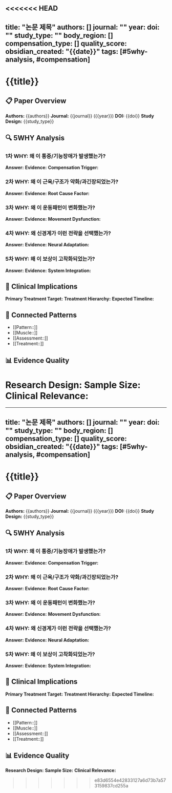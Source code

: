 <<<<<<< HEAD
---
title: "논문 제목"
authors: []
journal: ""
year:
doi: ""
study_type: ""
body_region: []
compensation_type: []
quality_score:
obsidian_created: "{{date}}"
tags: [#5why-analysis, #compensation]
---

# {{title}}

## 📋 Paper Overview
**Authors:** {{authors}}
**Journal:** {{journal}} ({{year}})
**DOI:** {{doi}}
**Study Design:** {{study_type}}

## 🔍 5WHY Analysis

### 1차 WHY: 왜 이 통증/기능장애가 발생했는가?
**Answer:**
**Evidence:**
**Compensation Trigger:**

### 2차 WHY: 왜 이 근육/구조가 약화/과긴장되었는가?
**Answer:**
**Evidence:**
**Root Cause Factor:**

### 3차 WHY: 왜 이 운동패턴이 변화했는가?
**Answer:**
**Evidence:**
**Movement Dysfunction:**

### 4차 WHY: 왜 신경계가 이런 전략을 선택했는가?
**Answer:**
**Evidence:**
**Neural Adaptation:**

### 5차 WHY: 왜 이 보상이 고착화되었는가?
**Answer:**
**Evidence:**
**System Integration:**

## 🎯 Clinical Implications
**Primary Treatment Target:**
**Treatment Hierarchy:**
**Expected Timeline:**

## 🔗 Connected Patterns
- [[Pattern::]]
- [[Muscle::]]
- [[Assessment::]]
- [[Treatment::]]

## 📊 Evidence Quality
**Research Design:**
**Sample Size:**
**Clinical Relevance:**
=======
---
title: "논문 제목"
authors: []
journal: ""
year:
doi: ""
study_type: ""
body_region: []
compensation_type: []
quality_score:
obsidian_created: "{{date}}"
tags: [#5why-analysis, #compensation]
---

# {{title}}

## 📋 Paper Overview
**Authors:** {{authors}}
**Journal:** {{journal}} ({{year}})
**DOI:** {{doi}}
**Study Design:** {{study_type}}

## 🔍 5WHY Analysis

### 1차 WHY: 왜 이 통증/기능장애가 발생했는가?
**Answer:**
**Evidence:**
**Compensation Trigger:**

### 2차 WHY: 왜 이 근육/구조가 약화/과긴장되었는가?
**Answer:**
**Evidence:**
**Root Cause Factor:**

### 3차 WHY: 왜 이 운동패턴이 변화했는가?
**Answer:**
**Evidence:**
**Movement Dysfunction:**

### 4차 WHY: 왜 신경계가 이런 전략을 선택했는가?
**Answer:**
**Evidence:**
**Neural Adaptation:**

### 5차 WHY: 왜 이 보상이 고착화되었는가?
**Answer:**
**Evidence:**
**System Integration:**

## 🎯 Clinical Implications
**Primary Treatment Target:**
**Treatment Hierarchy:**
**Expected Timeline:**

## 🔗 Connected Patterns
- [[Pattern::]]
- [[Muscle::]]
- [[Assessment::]]
- [[Treatment::]]

## 📊 Evidence Quality
**Research Design:**
**Sample Size:**
**Clinical Relevance:**
>>>>>>> e83d6554e42833127a6d73b7a573159837cd255a
